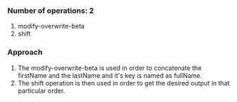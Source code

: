 ### Number of operations: 2
1. modify-overwrite-beta
2. shift
### Approach
1. The modify-overwrite-beta is used in order to concatenate the firstName and the lastName and it's key is named as fullName.
2. The shift operation is then used in order to get the desired output in that particular order.